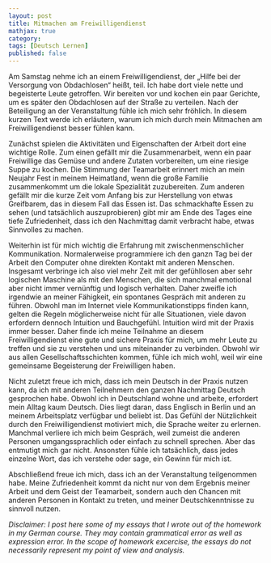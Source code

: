 ```yaml
---
layout: post
title: Mitmachen am Freiwilligendienst  
mathjax: true
category:
tags: [Deutsch Lernen]
published: false
---
```

Am Samstag nehme ich an einem Freiwilligendienst, der „Hilfe bei der Versorgung von Obdachlosen“ heißt, teil. Ich habe dort viele nette und begeisterte Leute getroffen. Wir bereiten vor und kochen ein paar Gerichte, um es später den Obdachlosen auf der Straße zu verteilen. Nach der Beteiligung an der Veranstaltung fühle ich mich sehr fröhlich. In diesem kurzen Text werde ich erläutern, warum ich mich durch mein Mitmachen am Freiwilligendienst besser fühlen kann. 

Zunächst spielen die Aktivitäten und Eigenschaften der Arbeit dort eine wichtige Rolle. Zum einen gefällt mir die Zusammenarbeit, wenn ein paar Freiwillige das Gemüse und andere Zutaten vorbereiten, um eine riesige Suppe zu kochen. Die Stimmung der Teamarbeit erinnert mich an mein Neujahr Fest in meinem Heimatland, wenn die große Familie zusammenkommt um die lokale Spezialität zuzubereiten. Zum anderen gefällt mir die kurze Zeit vom Anfang bis zur Herstellung von etwas Greifbarem, das in diesem Fall das Essen ist. Das schmackhafte Essen zu sehen (und tatsächlich auszuprobieren) gibt mir am Ende des Tages eine tiefe Zufriedenheit, dass ich den Nachmittag damit verbracht habe, etwas Sinnvolles zu machen.

Weiterhin ist für mich wichtig die Erfahrung mit zwischenmenschlicher Kommunikation. Normalerweise programmiere ich den ganzn Tag bei der Arbeit den Computer ohne direkten Kontakt mit anderen Menschen. Insgesamt verbringe ich also viel mehr Zeit mit der gefühllosen aber sehr logischen Maschine als mit den Menschen, die sich manchmal emotional aber nicht immer vernünftig und logisch verhalten. Daher zweifle ich irgendwie an meiner Fähigkeit, ein spontanes Gespräch mit anderen zu führen. Obwohl man im Internet viele Kommunikationstipps finden kann, gelten die Regeln möglicherweise nicht für alle Situationen, viele davon erfordern dennoch Intuition und Bauchgefühl. Intuition wird mit der Praxis immer besser. Daher finde ich meine Teilnahme an diesem Freiwilligendienst eine gute und sichere Praxis für mich, um mehr Leute zu treffen und sie zu verstehen und uns miteinander zu verbinden. Obwohl wir aus allen Gesellschaftsschichten kommen, fühle ich mich wohl, weil wir eine gemeinsame Begeisterung der Freiwilligen haben.

Nicht zuletzt freue ich mich, dass ich mein Deutsch in der Praxis nutzen kann, da ich mit anderen Teilnehmern den ganzen Nachmittag Deutsch gesprochen habe. Obwohl ich in Deutschland wohne und arbeite, erfordert mein Alltag kaum Deutsch. Dies liegt daran, dass Englisch in Berlin und an meinem Arbeitsplatz verfügbar und beliebt ist. Das Gefühl der Nützlichkeit durch den Freiwilligendienst motiviert mich, die Sprache weiter zu erlernen. Manchmal verliere ich mich beim Gespräch, weil zumeist die anderen Personen umgangssprachlich oder einfach zu schnell sprechen. Aber das entmutigt mich gar nicht. Ansonsten fühle ich tatsächlich, dass jedes einzelne Wort, das ich verstehe oder sage, ein Gewinn für mich ist.
 
Abschließend freue ich mich, dass ich an der Veranstaltung teilgenommen habe. Meine Zufriedenheit kommt da nicht nur von dem Ergebnis meiner Arbeit und dem Geist der Teamarbeit, sondern auch den Chancen mit anderen Personen in Kontakt zu treten, und meiner Deutschkenntnisse zu sinnvoll nutzen.  

_Disclaimer: I post here some of my essays that I wrote out of the homework in my German course. They may contain grammatical error as well as expression error. In the scope of homework excercise, the essays do not necessarily represent my point of view and analysis._


